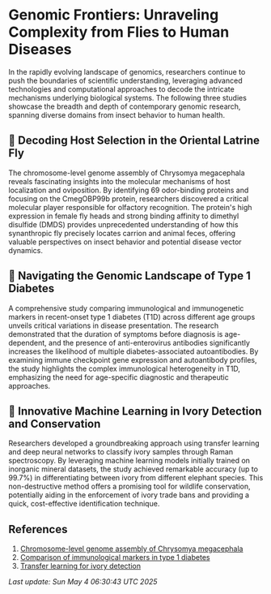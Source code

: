 # Genomic Frontiers: Unraveling Complexity from Flies to Human Diseases

In the rapidly evolving landscape of genomics, researchers continue to push the boundaries of scientific understanding, leveraging advanced technologies and computational approaches to decode the intricate mechanisms underlying biological systems. The following three studies showcase the breadth and depth of contemporary genomic research, spanning diverse domains from insect behavior to human health.

## 🦟 Decoding Host Selection in the Oriental Latrine Fly

The chromosome-level genome assembly of Chrysomya megacephala reveals fascinating insights into the molecular mechanisms of host localization and oviposition. By identifying 69 odor-binding proteins and focusing on the CmegOBP99b protein, researchers discovered a critical molecular player responsible for olfactory recognition. The protein's high expression in female fly heads and strong binding affinity to dimethyl disulfide (DMDS) provides unprecedented understanding of how this synanthropic fly precisely locates carrion and animal feces, offering valuable perspectives on insect behavior and potential disease vector dynamics.

## 🧬 Navigating the Genomic Landscape of Type 1 Diabetes

A comprehensive study comparing immunological and immunogenetic markers in recent-onset type 1 diabetes (T1D) across different age groups unveils critical variations in disease presentation. The research demonstrated that the duration of symptoms before diagnosis is age-dependent, and the presence of anti-enterovirus antibodies significantly increases the likelihood of multiple diabetes-associated autoantibodies. By examining immune checkpoint gene expression and autoantibody profiles, the study highlights the complex immunological heterogeneity in T1D, emphasizing the need for age-specific diagnostic and therapeutic approaches.

## 🔬 Innovative Machine Learning in Ivory Detection and Conservation

Researchers developed a groundbreaking approach using transfer learning and deep neural networks to classify ivory samples through Raman spectroscopy. By leveraging machine learning models initially trained on inorganic mineral datasets, the study achieved remarkable accuracy (up to 99.7%) in differentiating between ivory from different elephant species. This non-destructive method offers a promising tool for wildlife conservation, potentially aiding in the enforcement of ivory trade bans and providing a quick, cost-effective identification technique.

## References

1. [Chromosome-level genome assembly of Chrysomya megacephala](https://pubmed.ncbi.nlm.nih.gov/40319241/)
2. [Comparison of immunological markers in type 1 diabetes](https://pubmed.ncbi.nlm.nih.gov/40319149/)
3. [Transfer learning for ivory detection](https://pubmed.ncbi.nlm.nih.gov/40319148/)

*Last update: Sun May  4 06:30:43 UTC 2025*
